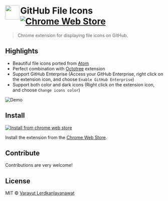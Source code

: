 # <img src="./icons/original/icon.png" width="45" align="left"> GitHub File Icons [![Chrome Web Store](https://img.shields.io/chrome-web-store/v/kkokonbjllgdmblmbichgkkikhlcnekp.svg)](https://chrome.google.com/webstore/detail/github-file-icons/kkokonbjllgdmblmbichgkkikhlcnekp)

> Chrome extension for displaying file icons on GitHub.

## Highlights

- Beautiful file icons ported from [Atom](https://github.com/file-icons/atom)
- Perfect combination with [Octotree](https://github.com/ovity/octotree) extension
- Support GitHub Enterprise (Access your GitHub Enterprise, right click on the extension icon, and choose `Enable GitHub Enterprise`)
- Support both color and dark icons (Right click on the extension icon, and choose `Change icons color`)

![Demo](https://user-images.githubusercontent.com/4281887/34644898-60a7f9a4-f340-11e7-8a90-d94243a764d7.gif)

## Install

[![Install from chrome web store](https://developer.chrome.com/webstore/images/ChromeWebStore_Badge_v2_340x96.png)](https://chrome.google.com/webstore/detail/github-file-icons/kkokonbjllgdmblmbichgkkikhlcnekp)

Install the extension from the [Chrome Web Store](https://chrome.google.com/webstore/detail/github-file-icons/kkokonbjllgdmblmbichgkkikhlcnekp).

## Contribute

Contributions are very welcome!

## License

MIT © [Varayut Lerdkanlayanawat](https://github.com/lvarayut)

